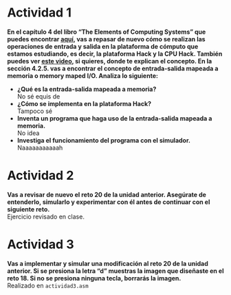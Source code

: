 # Actividad 1
**En el capítulo 4 del libro “The Elements of Computing Systems” que puedes encontrar <ins>[aquí](https://www.nand2tetris.org/_files/ugd/44046b_7ef1c00a714c46768f08c459a6cab45a.pdf)</ins>, vas a repasar de nuevo cómo se realizan las operaciones de entrada y salida en la plataforma de cómputo que estamos estudiando, es decir, la plataforma Hack y la CPU Hack. También puedes ver <ins>[este video](https://youtu.be/gTOFd80QfBU?si=6FLpT907cx1Q_NDB)</ins>, si quieres, donde te explican el concepto. En la sección 4.2.5. vas a encontrar el concepto de entrada-salida mapeada a memoria o memory maped I/O. Analiza lo siguiente:**

- **¿Qué es la entrada-salida mapeada a memoria?**  
No sé equis de
- **¿Cómo se implementa en la plataforma Hack?**  
Tampoco sé
- **Inventa un programa que haga uso de la entrada-salida mapeada a memoria.**  
No idea
- **Investiga el funcionamiento del programa con el simulador.**  
Naaaaaaaaaaah

# Actividad 2
**Vas a revisar de nuevo el reto 20 de la unidad anterior. Asegúrate de entenderlo, simularlo y experimentar con él antes de continuar con el siguiente reto.**  
Ejercicio revisado en clase.

# Actividad 3
**Vas a implementar y simular una modificación al reto 20 de la unidad anterior. Si se presiona la letra “d” muestras la imagen que diseñaste en el reto 18. Si no se presiona ninguna tecla, borrarás la imagen.**  
Realizado en `actividad3.asm`